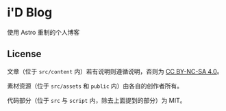 # i'D Blog

使用 Astro 重制的个人博客

## License

文章（位于 `src/content` 内）若有说明则遵循说明，否则为 [CC BY-NC-SA 4.0](https://creativecommons.org/licenses/by-nc-sa/4.0/)。

素材资源（位于 `src/assets` 和 `public` 内）由各自的创作者所有。

代码部分（位于 `src` 与 `script` 内，除去上面提到的部分）为 MIT。

